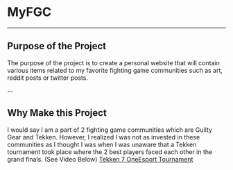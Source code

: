 # MyFGC
---
## Purpose of the Project
The purpose of the project is to create a personal website that will contain various items related to my favorite fighting game communities such as art, reddit posts or twitter posts.

--
## Why Make this Project
I would say I am a part of 2 fighting game communities which are Guilty Gear and Tekken. However, I realized I was not as invested in these communities as I thought I was when I was unaware that a Tekken tournament took place where the 2 best players faced each other in the grand finals. (See Video Below)
[Tekken 7 OneEsport Tournament](https://www.youtube.com/watch?v=NWLb85-z95U)